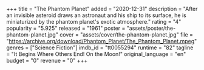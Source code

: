 +++
title = "The Phantom Planet"
added = "2020-12-31"
description = "After an invisible asteroid draws an astronaut and his ship to its surface, he is miniaturized by the phantom planet's exotic atmosphere."
rating = "4"
popularity = "5.925"
released = "1961"
poster = "assets/poster/the-phantom-planet.jpg"
cover = "assets/cover/the-phantom-planet.jpg"
file = "https://archive.org/download/Phantom_Planet/The_Phantom_Planet.mpeg"
genres = ["Science Fiction"]
imdb_id = "tt0055294"
runtime = "82"
tagline = "It Begins Where Others End! On the Moon!"
original_language = "en"
budget = "0"
revenue = "0"
+++